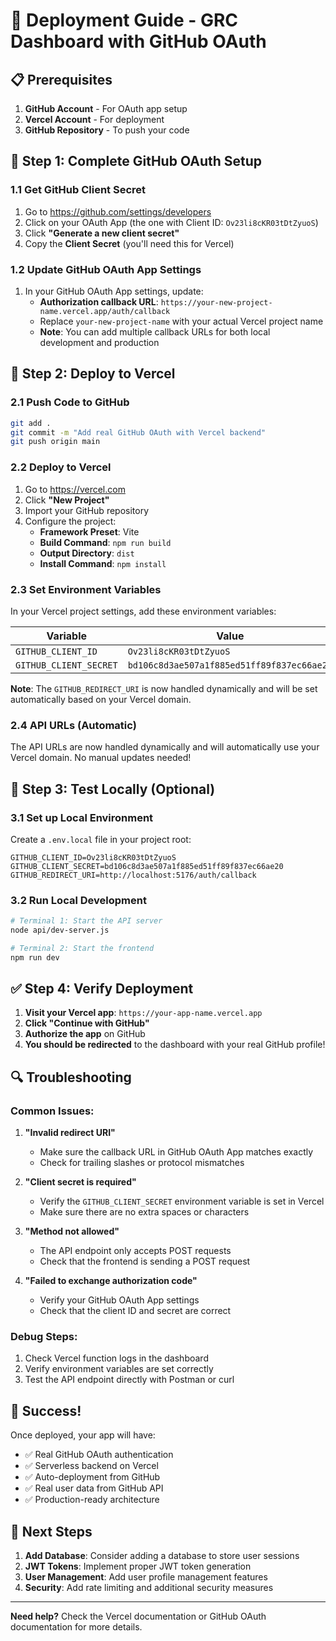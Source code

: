 # 🚀 Deployment Guide - GRC Dashboard with GitHub OAuth

## 📋 Prerequisites

1. **GitHub Account** - For OAuth app setup
2. **Vercel Account** - For deployment
3. **GitHub Repository** - To push your code

## 🔧 Step 1: Complete GitHub OAuth Setup

### 1.1 Get GitHub Client Secret
1. Go to https://github.com/settings/developers
2. Click on your OAuth App (the one with Client ID: `Ov23li8cKR03tDtZyuoS`)
3. Click **"Generate a new client secret"**
4. Copy the **Client Secret** (you'll need this for Vercel)

### 1.2 Update GitHub OAuth App Settings
1. In your GitHub OAuth App settings, update:
   - **Authorization callback URL**: `https://your-new-project-name.vercel.app/auth/callback`
   - Replace `your-new-project-name` with your actual Vercel project name
   - **Note**: You can add multiple callback URLs for both local development and production

## 🚀 Step 2: Deploy to Vercel

### 2.1 Push Code to GitHub
```bash
git add .
git commit -m "Add real GitHub OAuth with Vercel backend"
git push origin main
```

### 2.2 Deploy to Vercel
1. Go to https://vercel.com
2. Click **"New Project"**
3. Import your GitHub repository
4. Configure the project:
   - **Framework Preset**: Vite
   - **Build Command**: `npm run build`
   - **Output Directory**: `dist`
   - **Install Command**: `npm install`

### 2.3 Set Environment Variables
In your Vercel project settings, add these environment variables:

| Variable | Value |
|----------|-------|
| `GITHUB_CLIENT_ID` | `Ov23li8cKR03tDtZyuoS` |
| `GITHUB_CLIENT_SECRET` | `bd106c8d3ae507a1f885ed51ff89f837ec66ae20` |

**Note**: The `GITHUB_REDIRECT_URI` is now handled dynamically and will be set automatically based on your Vercel domain.

### 2.4 API URLs (Automatic)
The API URLs are now handled dynamically and will automatically use your Vercel domain. No manual updates needed!

## 🧪 Step 3: Test Locally (Optional)

### 3.1 Set up Local Environment
Create a `.env.local` file in your project root:
```env
GITHUB_CLIENT_ID=Ov23li8cKR03tDtZyuoS
GITHUB_CLIENT_SECRET=bd106c8d3ae507a1f885ed51ff89f837ec66ae20
GITHUB_REDIRECT_URI=http://localhost:5176/auth/callback
```

### 3.2 Run Local Development
```bash
# Terminal 1: Start the API server
node api/dev-server.js

# Terminal 2: Start the frontend
npm run dev
```

## ✅ Step 4: Verify Deployment

1. **Visit your Vercel app**: `https://your-app-name.vercel.app`
2. **Click "Continue with GitHub"**
3. **Authorize the app** on GitHub
4. **You should be redirected** to the dashboard with your real GitHub profile!

## 🔍 Troubleshooting

### Common Issues:

1. **"Invalid redirect URI"**
   - Make sure the callback URL in GitHub OAuth App matches exactly
   - Check for trailing slashes or protocol mismatches

2. **"Client secret is required"**
   - Verify the `GITHUB_CLIENT_SECRET` environment variable is set in Vercel
   - Make sure there are no extra spaces or characters

3. **"Method not allowed"**
   - The API endpoint only accepts POST requests
   - Check that the frontend is sending a POST request

4. **"Failed to exchange authorization code"**
   - Verify your GitHub OAuth App settings
   - Check that the client ID and secret are correct

### Debug Steps:
1. Check Vercel function logs in the dashboard
2. Verify environment variables are set correctly
3. Test the API endpoint directly with Postman or curl

## 🎉 Success!

Once deployed, your app will have:
- ✅ Real GitHub OAuth authentication
- ✅ Serverless backend on Vercel
- ✅ Auto-deployment from GitHub
- ✅ Real user data from GitHub API
- ✅ Production-ready architecture

## 📝 Next Steps

1. **Add Database**: Consider adding a database to store user sessions
2. **JWT Tokens**: Implement proper JWT token generation
3. **User Management**: Add user profile management features
4. **Security**: Add rate limiting and additional security measures

---

**Need help?** Check the Vercel documentation or GitHub OAuth documentation for more details.
